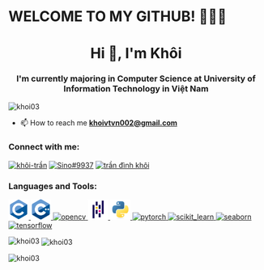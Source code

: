 # WELCOME TO MY GITHUB! 👋👋👋

<h1 align="center">Hi 👋, I'm Khôi</h1>
<h3 align="center">I'm currently majoring in Computer Science at University of Information Technology in Việt Nam</h3>

<p align="left"> <img src="https://komarev.com/ghpvc/?username=khoi03&label=Profile%20views&color=0e75b6&style=flat" alt="khoi03" /> </p>

- 📫 How to reach me **khoivtvn002@gmail.com**

<h3 align="left">Connect with me:</h3>
<p align="left">
<a href="https://linkedin.com/in/khôi-trần" target="blank"><img align="center" src="https://raw.githubusercontent.com/rahuldkjain/github-profile-readme-generator/master/src/images/icons/Social/linked-in-alt.svg" alt="khôi-trần" height="30" width="40" /></a>
<a href="https://discord.gg/Sino#9937" target="blank"><img align="center" src="https://raw.githubusercontent.com/rahuldkjain/github-profile-readme-generator/master/src/images/icons/Social/discord.svg" alt="Sino#9937" height="30" width="40" /></a>
  <a href="https://www.facebook.com/profile.php?id=100006784665433" target="blank"><img align="center" src="https://raw.githubusercontent.com/rahuldkjain/github-profile-readme-generator/master/src/images/icons/Social/facebook.svg" alt="trần đình khôi" height="30" width="40" /></a>
</p>

<h3 align="left">Languages and Tools:</h3>
<p align="left"> <a href="https://www.cprogramming.com/" target="_blank" rel="noreferrer"> <img src="https://raw.githubusercontent.com/devicons/devicon/master/icons/c/c-original.svg" alt="c" width="40" height="40"/> </a> <a href="https://www.w3schools.com/cpp/" target="_blank" rel="noreferrer"> <img src="https://raw.githubusercontent.com/devicons/devicon/master/icons/cplusplus/cplusplus-original.svg" alt="cplusplus" width="40" height="40"/> </a> <a href="https://opencv.org/" target="_blank" rel="noreferrer"> <img src="https://www.vectorlogo.zone/logos/opencv/opencv-icon.svg" alt="opencv" width="40" height="40"/> </a> <a href="https://pandas.pydata.org/" target="_blank" rel="noreferrer"> <img src="https://raw.githubusercontent.com/devicons/devicon/2ae2a900d2f041da66e950e4d48052658d850630/icons/pandas/pandas-original.svg" alt="pandas" width="40" height="40"/> </a> <a href="https://www.python.org" target="_blank" rel="noreferrer"> <img src="https://raw.githubusercontent.com/devicons/devicon/master/icons/python/python-original.svg" alt="python" width="40" height="40"/> </a> <a href="https://pytorch.org/" target="_blank" rel="noreferrer"> <img src="https://www.vectorlogo.zone/logos/pytorch/pytorch-icon.svg" alt="pytorch" width="40" height="40"/> </a> <a href="https://scikit-learn.org/" target="_blank" rel="noreferrer"> <img src="https://upload.wikimedia.org/wikipedia/commons/0/05/Scikit_learn_logo_small.svg" alt="scikit_learn" width="40" height="40"/> </a> <a href="https://seaborn.pydata.org/" target="_blank" rel="noreferrer"> <img src="https://seaborn.pydata.org/_images/logo-mark-lightbg.svg" alt="seaborn" width="40" height="40"/> </a> <a href="https://www.tensorflow.org" target="_blank" rel="noreferrer"> <img src="https://www.vectorlogo.zone/logos/tensorflow/tensorflow-icon.svg" alt="tensorflow" width="40" height="40"/> </a> </p>

<p><img align="left" src="https://github-readme-stats.vercel.app/api/top-langs?username=khoi03&show_icons=true&locale=en&layout=compact" alt="khoi03" /></p>

<p>&nbsp;<img align="center" src="https://github-readme-stats.vercel.app/api?username=khoi03&show_icons=true&locale=en" alt="khoi03" /></p>

<p><img align="center" src="https://github-readme-streak-stats.herokuapp.com/?user=khoi03&" alt="khoi03" /></p>

